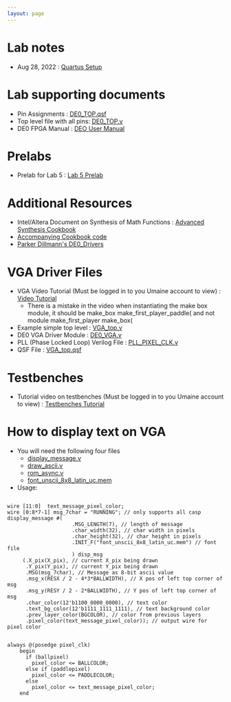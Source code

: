 ```yaml
---
layout: page
---
```

# Lab notes

- Aug 28, 2022 : [Quartus Setup]({{site.baseurl}}/lab_pdfs/ECE275_Lab1_Quartus_Setup.pdf)

<!--
- Sep 11, 2022 : [Verilog and Multiplexers]({{site.baseurl}}/lab_pdfs/ECE275_Lab2_Multiplexers_Verilog_and_Schematics.pdf)
- Sep 18, 2022 : [Verilog Modules]({{site.baseurl}}/lab_pdfs/ECE275_Lab3_Verilog_Modules.pdf)
- Sep 25, 2022 : [Ripple Adder]({{site.baseurl}}/lab_pdfs/ECE275_Lab4.pdf)
- Oct 02, 2022 : [Logic Synthesis and Always Blocks]({{site.baseurl}}/lab_pdfs/ECE275_Lab5.pdf)
- Oct 23, 2022 : [Procedural Verilog and Binary to BCD]({{site.baseurl}}/lab_pdfs/ECE275_Lab6.pdf)
- Oct 30, 2022  : [Verilog Code Quality]({{site.baseurl}}/lab_pdfs/ECE275_Lab7.pdf)
- Nov 14, 2022 : [HDL Simulation]({{site.baseurl}}/lab_pdfs/ECE275_Lab8.pdf)
- Nov 17, 2022 : [Pong project Kickoff]({{site.baseurl}}/lab_pdfs/pongproject-kickoff/kickoff.pdf)
-->

# Lab supporting documents

- Pin Assignments : [DE0_TOP.qsf]({{site.baseurl}}/lab_pdfs/DE0_TOP.qsf)
- Top level file with all pins: [DE0_TOP.v]({{site.baseurl}}/lab_pdfs/DE0_TOP.v)
- DE0 FPGA Manual : [DEO User Manual](https://intel.com/content/dam/altera-www/global/en_US/portal/dsn/42/doc-us-dsnbk-42-5804152209-de0-user-manual.pdf)

# Prelabs

- Prelab for Lab 5 : [Lab 5 Prelab]({{site.baseurl}}/lab_pdfs/ECE275_Lab5_Prelab.pdf)

# Additional Resources

- Intel/Altera Document on Synthesis of Math Functions : [Advanced Synthesis Cookbook](https://intel.com/content/dam/www/programmable/us/en/pdfs/literature/manual/stx_cookbook.pdf)
- [Accompanying Cookbook code](https://github.com/thomasrussellmurphy/stx_cookbook)
-  [Parker Dillmann's DE0_Drivers](https://github.com/LonghornEngineer/DE0_Drivers)

# VGA Driver Files

- VGA Video Tutorial (Must be logged in to you Umaine account to view) : [Video Tutorial](https://drive.google.com/file/d/1KwSqLo8CvzKBAjxMmDpdbc_UMAonZH9S/view?usp=sharing)
	- There is a mistake in the video when instantiating the make box module, it should be make_box make_first_player_paddle( and not module make_first_player make_box(
- Example simple top level : [VGA_top.v]({{site.baseurl}}/lab_pdfs/final_project_vga_files/VGA_top.v)
- DE0 VGA Driver Module : [DE0_VGA.v]({{site.baseurl}}/lab_pdfs/final_project_vga_files/DE0_VGA.v)
- PLL (Phase Locked Loop) Verilog File : [PLL_PIXEL_CLK.v]({{site.baseurl}}/lab_pdfs/final_project_vga_files/PLL_PIXEL_CLK.v)
- QSF File : [VGA_top.qsf]({{site.baseurl}}/lab_pdfs/final_project_vga_files/VGA_top.qsf)


# Testbenches

- Tutorial video on testbenches (Must be logged in to you Umaine account to view) : [Testbenches Tutorial](https://drive.google.com/file/d/1_xbmeY4J0596vx63K-ubjDB998AcH6LX/view?usp=sharing)

# How to display text on VGA

- You will need the following four files
  + [display_message.v](../verilog/tic-tac-toe-dec-7/display_message.v)
  + [draw_ascii.v](../verilog/tic-tac-toe-dec-7/draw_ascii.v)
  + [rom_async.v](../verilog/tic-tac-toe-dec-7/rom_async.v)
  + [font_unscii_8x8_latin_uc.mem](../verilog/tic-tac-toe-dec-7/font_unscii_8x8_latin_uc.mem)
- Usage:

<pre><code class="language-verilog">
wire [11:0]  text_message_pixel_color;
wire [0:8*7-1] msg_7char = "RUNNING"; // only supports all casp
display_message #(
                     .MSG_LENGTH(7), // length of message
                     .char_width(32), // char width in pixels
                     .char_height(32), // char height in pixels
                     .INIT_F("font_unscii_8x8_latin_uc.mem") // font file
                     ) disp_msg
     (.X_pix(X_pix), // current X_pix being drawn
      .Y_pix(Y_pix), // current Y_pix being drawn
      .MSG(msg_7char), // Message as 8-bit ascii value
      .msg_x(RESX / 2 - 4*3*BALLWIDTH), // X pos of left top corner of msg
      .msg_y(RESY / 2 - 2*BALLWIDTH), // Y pos of left top corner of msg
      .char_color(12'b1100_0000_0000), // text color
      .text_bg_color(12'b1111_1111_1111), // text background color
      .prev_layer_color(BGCOLOR), // color from previous layers 
      .pixel_color(text_message_pixel_color)); // output wire for pixel color


always @(posedge pixel_clk)
	begin
      if (ballpixel)
        pixel_color <= BALLCOLOR;
      else if (paddlepixel)
        pixel_color <= PADDLECOLOR;
      else
        pixel_color <= text_message_pixel_color;
	end
</code></pre>
